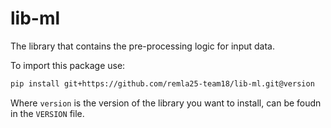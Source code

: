 # lib-ml

The library that contains the pre-processing logic for input data.

To import this package use:
  ```bash
  pip install git+https://github.com/remla25-team18/lib-ml.git@version
  ```

Where `version` is the version of the library you want to install, can be foudn in the `VERSION` file.